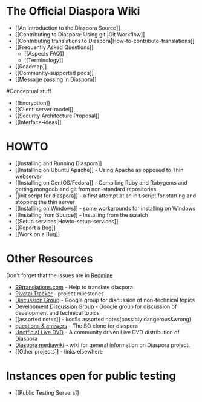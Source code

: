 # The Official Diaspora Wiki

* [[An Introduction to the Diaspora Source]]
* [[Contributing to Diaspora: Using git |Git Workflow]]
* [[Contributing translations to Diaspora|How-to-contribute-translations]]
* [[Frequently Asked Questions]]
   * [[Aspects FAQ]]
   * [[Terminology]]
* [[Roadmap]]
* [[Community-supported pods]]
* [[Message passing in Diaspora]]

#Conceptual stuff
* [[Encryption]]
* [[Client-server-model]]
* [[Security Architecture Proposal]]
* [[Interface-ideas]]

# HOWTO
* [[Installing and Running Diaspora]]
* [[Installing on Ubuntu Apache]] - Using Apache as opposed to Thin webserver
* [[Installing on CentOS/Fedora]] - Compiling Ruby and Rubygems and getting mongodb and git from non-standard repositories.
* [[init script for diaspora]] - a first attempt at an init script for starting and stopping the thin server
* [[Installing on Windows]] - some workarounds for installing on Windows
* [[Installing from Source]] - Installing from the scratch
* [[Setup services|Howto-setup-services]]
* [[Report a Bug]]
* [[Work on a Bug]]

# Other Resources

Don't forget that the issues are in [Redmine](http://bugs.joindiaspora.com/projects/diaspora/issues)

* [99translations.com](http://99translations.com/public_projects/show/181) - Help to translate diaspora
* [Pivotal Tracker](https://www.pivotaltracker.com/projects/61641) - project milestones
* [Discussion Group](http://groups.google.com/group/diaspora-discuss) - Google group for discussion of non-technical topics
* [Development Discussion Group](http://groups.google.com/group/diaspora-dev) - Google group for discussion of development and technical topics
* [[assorted notes]] - koo5s assorted notes(possibly dangerous&wrong)
* [questions & answers](http://diaspora.shapado.com/) - The SO clone for diaspora
* [Unofficial Live DVD](http://github.com/diaspora/diaspora/wiki/Unofficial-Diaspora-Live-DVD) - A community driven Live DVD distribution of Diaspora
* [Diaspora mediawiki](http://diasporatest.com) - wiki for general information on Diaspora project. 
* [[Other projects]] - links elsewhere

# Instances open for public testing

* [[Public Testing Servers]]
